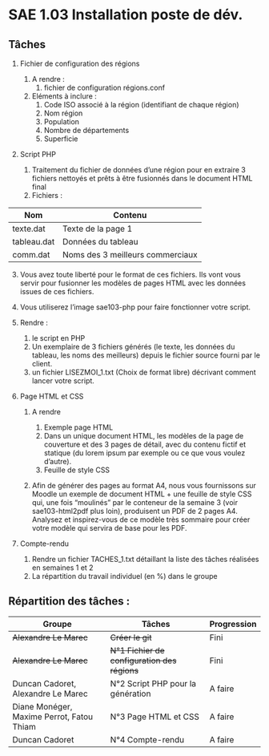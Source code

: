 # SAE 1.03 Installation poste de dév.

## Tâches
1. Fichier de configuration des régions
   1. A rendre : 
      1. fichier de configuration régions.conf
   2. Eléments à inclure :
      1. Code ISO associé à la région (identifiant de chaque région)
      2. Nom région
      3. Population
      4. Nombre de départements
      5. Superficie

2. Script PHP 
   1. Traitement du fichier de données d’une région pour en extraire 3 fichiers nettoyés et prêts à être fusionnés dans le document HTML final
   2. Fichiers :

Nom | Contenu
-|-
texte.dat | Texte de la page 1
tableau.dat | Données du tableau
comm.dat | Noms des 3 meilleurs commerciaux

   3. Vous avez toute liberté pour le format de ces fichiers. Ils vont vous servir pour fusionner les modèles de pages HTML avec les données issues de ces fichiers. 
   4. Vous utiliserez l’image sae103-php pour faire fonctionner votre script.
   5. Rendre :
      1. le script en PHP
      2. Un exemplaire de 3 fichiers générés (le texte, les données du tableau, les noms des meilleurs) depuis le fichier source fourni par le client.
      3. un fichier LISEZMOI_1.txt (Choix de format libre) décrivant comment lancer votre script.

3. Page HTML et CSS
   1. A rendre
      1. Exemple page HTML
      2. Dans un unique document HTML, les modèles de la page de couverture et des 3 pages de détail, avec du contenu fictif et statique (du lorem ipsum par exemple ou ce que vous voulez d’autre).
      3. Feuille de style CSS

   2. Afin de générer des pages au format A4, nous vous fournissons sur Moodle un exemple de document HTML + une feuille de style CSS qui, une fois “moulinés” par le conteneur de la semaine 3 (voir sae103-html2pdf plus loin), produisent un PDF de 2 pages A4. Analysez et inspirez-vous de ce modèle très sommaire pour créer votre modèle qui servira de base pour les PDF.


4. Compte-rendu
   1. Rendre un fichier TACHES_1.txt détaillant la liste des tâches réalisées en semaines 1 et 2
   2. La répartition du travail individuel (en %) dans le groupe

## Répartition des tâches : 

Groupe | Tâches | Progression
-|-|-
~~Alexandre Le Marec~~ | ~~Créer le git~~ | Fini
~~Alexandre Le Marec~~ | ~~N°1 Fichier de configuration des régions~~ | Fini
Duncan Cadoret, Alexandre Le Marec | N°2 Script PHP pour la génération | A faire
Diane Monéger, Maxime Perrot, Fatou Thiam | N°3 Page HTML et CSS | A faire
Duncan Cadoret | N°4 Compte-rendu | A faire

